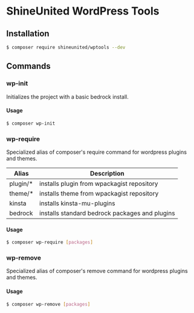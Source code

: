 ShineUnited WordPress Tools
===========================


Installation
------------

```sh
$ composer require shineunited/wptools --dev
```

Commands
--------

### wp-init

Initializes the project with a basic bedrock install.

#### Usage

```sh
$ composer wp-init
```

### wp-require

Specialized alias of composer's require command for wordpress plugins and themes.

| Alias    | Description                                    |
| -------- | ---------------------------------------------- |
| plugin/* | installs plugin from wpackagist repository     |
| theme/*  | installs theme from wpackagist repository      |
| kinsta   | installs kinsta-mu-plugins                     |
| bedrock  | installs standard bedrock packages and plugins |

#### Usage

```sh
$ composer wp-require [packages]
```

### wp-remove

Specialized alias of composer's remove command for wordpress plugins and themes.

#### Usage

```sh
$ composer wp-remove [packages]
```
